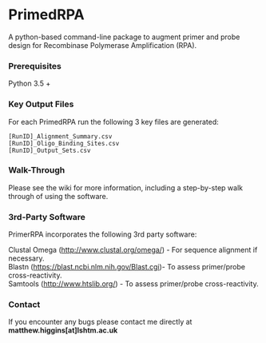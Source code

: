 # PrimedRPA

A python-based command-line package to augment primer and probe design for Recombinase Polymerase Amplification (RPA).


### Prerequisites

Python 3.5 +



### Key Output Files

For each PrimedRPA run the following 3 key files are generated:

```
[RunID]_Alignment_Summary.csv
[RunID]_Oligo_Binding_Sites.csv
[RunID]_Output_Sets.csv
```

### Walk-Through

Please see the wiki for more information, including a step-by-step walk through of using the software.

### 3rd-Party Software

PrimerRPA incorporates the following 3rd party software:

Clustal Omega (http://www.clustal.org/omega/) - For sequence alignment if necessary.<br/>
Blastn (https://blast.ncbi.nlm.nih.gov/Blast.cgi)- To assess primer/probe cross-reactivity.<br/>
Samtools (http://www.htslib.org/) - To assess primer/probe cross-reactivity.<br/>



### Contact


If you encounter any bugs please contact me directly at **matthew.higgins[at]lshtm.ac.uk**

